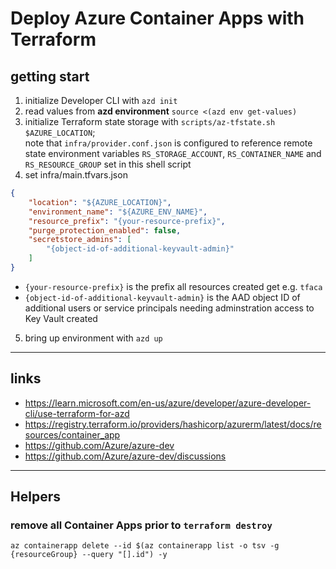 # Deploy Azure Container Apps with Terraform

## getting start

1. initialize Developer CLI with `azd init`
1. read values from **azd environment** `source <(azd env get-values)`
1. initialize Terraform state storage with `scripts/az-tfstate.sh $AZURE_LOCATION`;<br/>note that `infra/provider.conf.json` is configured to reference remote state environment variables `RS_STORAGE_ACCOUNT`, `RS_CONTAINER_NAME` and `RS_RESOURCE_GROUP` set in this shell script
1. set infra/main.tfvars.json

```json
{
    "location": "${AZURE_LOCATION}",
    "environment_name": "${AZURE_ENV_NAME}",
    "resource_prefix": "{your-resource-prefix}",
    "purge_protection_enabled": false,
    "secretstore_admins": [
        "{object-id-of-additional-keyvault-admin}"
    ]
}
```

- `{your-resource-prefix}` is the prefix all resources created get e.g. `tfaca`
- `{object-id-of-additional-keyvault-admin}` is the AAD object ID of additional users or service principals needing adminstration access to Key Vault created

5. bring up environment with `azd up`

----

## links

- <https://learn.microsoft.com/en-us/azure/developer/azure-developer-cli/use-terraform-for-azd>
- <https://registry.terraform.io/providers/hashicorp/azurerm/latest/docs/resources/container_app>
- <https://github.com/Azure/azure-dev>
- <https://github.com/Azure/azure-dev/discussions>


----

## Helpers

### remove all Container Apps prior to `terraform destroy`

```shell
az containerapp delete --id $(az containerapp list -o tsv -g {resourceGroup} --query "[].id") -y
```
